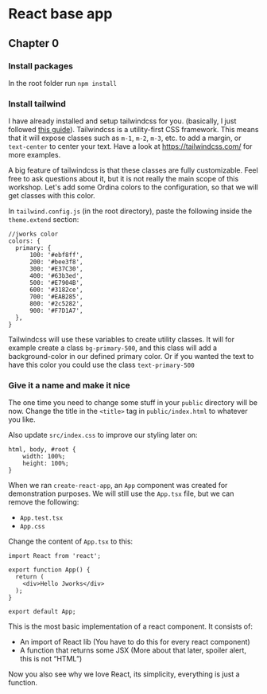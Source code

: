 # React base app
## Chapter 0
### Install packages

In the root folder run `npm install`

### Install tailwind
I have already installed and setup tailwindcss for you. (basically, I just followed [this guide](https://tailwindcss.com/docs/guides/create-react-app)).
Tailwindcss is a utility-first CSS framework. This means that it will expose classes such as `m-1`, `m-2`, `m-3`, etc. to add a margin, or `text-center` to center your text.
Have a look at https://tailwindcss.com/ for more examples. 

A big feature of tailwindcss is that these classes are fully customizable. Feel free to ask questions about it, but it is not really the main scope of this workshop.
Let's add some Ordina colors to the configuration, so that we will get classes with this color.

In `tailwind.config.js` (in the root directory), paste the following inside the `theme.extend` section: 
```
//jworks color
colors: {
  primary: {
      100: '#ebf8ff',
      200: '#bee3f8',
      300: '#E37C30',
      400: '#63b3ed',
      500: '#E7904B',
      600: '#3182ce',
      700: '#EAB285',
      800: '#2c5282',
      900: '#F7D1A7',
  },
}
```

Tailwindcss will use these variables to create utility classes.
It will for example create a class `bg-primary-500`, and this class will add a background-color in our defined primary color.
Or if you wanted the text to have this color you could use the class `text-primary-500`

### Give it a name and make it nice

The one time you need to change some stuff in your `public` directory will be now. Change the title in the `<title>` tag
 in `public/index.html` to whatever you like.

Also update `src/index.css` to improve our styling later on:
```
html, body, #root {
	width: 100%;
    height: 100%;
}
```

When we ran `create-react-app`, an `App` component was created for demonstration purposes.
We will still use the `App.tsx` file, but we can remove the following:

* `App.test.tsx`
* `App.css`

Change the content of  `App.tsx` to this:

```
import React from 'react';

export function App() {
  return (
    <div>Hello Jworks</div>
  );
}

export default App;
```

This is the most basic implementation of a react component. It consists of:

* An import of React lib (You have to do this for every react component)
* A function that returns some JSX (More about that later, spoiler alert, this is not “HTML”)

Now you also see why we love React, its simplicity, everything is just a function.

